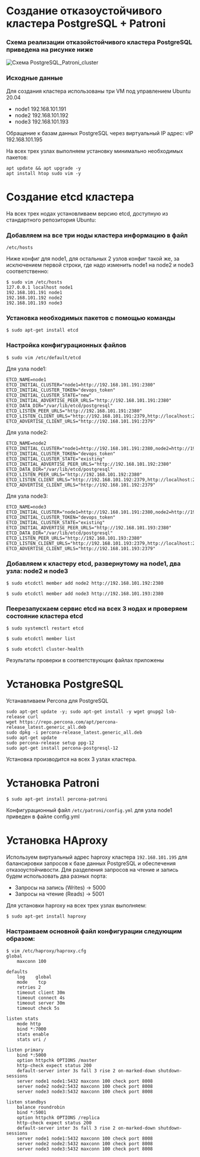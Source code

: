 # Создание отказоустойчивого кластера PostgreSQL + Patroni #
### Схема реализации отказойстойчивого кластера PostgreSQL приведена на рисунке ниже ###
![Схема PostgreSQL_Patroni_cluster](https://github.com/user-attachments/assets/b2dfcd83-c23f-4458-b3fa-abfecf1cc105)


### Исходные данные ###
Для создания кластера использованы три VM под управлением Ubuntu 20.04
- node1 192.168.101.191
- node2 192.168.101.192
- node3 192.168.101.193

Обращение к базам данных PostgreSQL через виртуальный IP адрес:
vIP 192.168.101.195

На всех трех узлах выполняем установку минимально необходимых пакетов:

```
apt update && apt upgrade -y
apt install htop sudo vim -y
```

# Создание etcd кластера #
На всех трех нодах установливаем версию etcd, доступную из стандартного репозитория Ubuntu:

### Добавляем на все три ноды кластера информацию в файл  ###

```/etc/hosts```

Ниже конфиг для node1, для остальных 2 узлов конфиг такой же, за исключением первой строки, где надо изменить node1 на node2 и node3 соответственно:
```
$ sudo vim /etc/hosts
127.0.0.1 localhost node1
192.168.101.191 node1
192.168.101.192 node2
192.168.101.193 node3
```

### Установка необходимых пакетов с помощью команды ###

```$ sudo apt-get install etcd```

### Настройка конфигурационных файлов ###

```$ sudo vim /etc/default/etcd```

Для узла node1:
```
ETCD_NAME=node1
ETCD_INITIAL_CLUSTER="node1=http://192.168.101.191:2380"
ETCD_INITIAL_CLUSTER_TOKEN="devops_token"
ETCD_INITIAL_CLUSTER_STATE="new"
ETCD_INITIAL_ADVERTISE_PEER_URLS="http://192.168.101.191:2380"
ETCD_DATA_DIR="/var/lib/etcd/postgresql"
ETCD_LISTEN_PEER_URLS="http://192.168.101.191:2380"
ETCD_LISTEN_CLIENT_URLS="http://192.168.101.191:2379,http://localhost:2379"
ETCD_ADVERTISE_CLIENT_URLS="http://192.168.101.191:2379"
```
Для узла node2:
```
ETCD_NAME=node2
ETCD_INITIAL_CLUSTER="node1=http://192.168.101.191:2380,node2=http://192.168.101.192:2380"
ETCD_INITIAL_CLUSTER_TOKEN="devops_token"
ETCD_INITIAL_CLUSTER_STATE="existing"
ETCD_INITIAL_ADVERTISE_PEER_URLS="http://192.168.101.192:2380"
ETCD_DATA_DIR="/var/lib/etcd/postgresql"
ETCD_LISTEN_PEER_URLS="http://192.168.101.192:2380"
ETCD_LISTEN_CLIENT_URLS="http://192.168.101.192:2379,http://localhost:2379"
ETCD_ADVERTISE_CLIENT_URLS="http://192.168.101.192:2379"
```

Для узла node3:
```
ETCD_NAME=node3
ETCD_INITIAL_CLUSTER="node1=http://192.168.101.191:2380,node2=http://192.168.101.192:2380,node3=http://192.168.101.193:2380"
ETCD_INITIAL_CLUSTER_TOKEN="devops_token"
ETCD_INITIAL_CLUSTER_STATE="existing"
ETCD_INITIAL_ADVERTISE_PEER_URLS="http://192.168.101.193:2380"
ETCD_DATA_DIR="/var/lib/etcd/postgresql"
ETCD_LISTEN_PEER_URLS="http://192.168.101.193:2380"
ETCD_LISTEN_CLIENT_URLS="http://192.168.101.193:2379,http://localhost:2379"
ETCD_ADVERTISE_CLIENT_URLS="http://192.168.101.193:2379"
```
### Добавляем к кластеру etcd, развернутому на node1, два узла: node2 и node3 ###

```$ sudo etcdctl member add node2 http://192.168.101.192:2380```

```$ sudo etcdctl member add node3 http://192.168.101.193:2380```

### Пеерезапускаем сервис etcd на всех 3 нодах и проверяем состояние кластера etcd ###

```$ sudo systemctl restart etcd```

```$ sudo etcdctl member list```

```$ sudo etcdctl cluster-health```

Результаты проверки в соответствующих файлах приложены

# Установка PostgreSQL #
Устанавливаем Percona для PostgreSQL 

```
sudo apt-get update -y; sudo apt-get install -y wget gnupg2 lsb-release curl
wget https://repo.percona.com/apt/percona-release_latest.generic_all.deb
sudo dpkg -i percona-release_latest.generic_all.deb
sudo apt-get update
sudo percona-release setup ppg-12
sudo apt-get install percona-postgresql-12
```
Установка производится на всех 3 узлах кластера.

# Установка Patroni #

```$ sudo apt-get install percona-patroni```

Конфигурационный файл ```/etc/patroni/config.yml``` для узла node1 приведен в файле config.yml

# Установка HAproxy ###
Используем виртуальный адрес haproxy кластера ```192.168.101.195``` для балансировки запросов к базе данных PostgreSQL и обеспечения отказоустойчивости.
Для разделения запросов на чтение и запись будем использовать два разных порта:
+ Запросы на запись (Writes)  → 5000
+ Запросы на чтение (Reads)   → 5001
  
Для установки haproxy на всех трех узлах выполняем:

```$ sudo apt-get install haproxy```

### Настраиваем основной файл конфигурации следующим образом: ###

```
$ vim /etc/haproxy/haproxy.cfg
global
    maxconn 100

defaults
    log    global
    mode    tcp
    retries 2
    timeout client 30m
    timeout connect 4s
    timeout server 30m
    timeout check 5s

listen stats
    mode http
    bind *:7000
    stats enable
    stats uri /

listen primary
    bind *:5000
    option httpchk OPTIONS /master
    http-check expect status 200
    default-server inter 3s fall 3 rise 2 on-marked-down shutdown-sessions
    server node1 node1:5432 maxconn 100 check port 8008
    server node2 node2:5432 maxconn 100 check port 8008
    server node3 node3:5432 maxconn 100 check port 8008

listen standbys
    balance roundrobin
    bind *:5001
    option httpchk OPTIONS /replica
    http-check expect status 200
    default-server inter 3s fall 3 rise 2 on-marked-down shutdown-sessions
    server node1 node1:5432 maxconn 100 check port 8008
    server node2 node2:5432 maxconn 100 check port 8008
    server node3 node3:5432 maxconn 100 check port 8008
```
